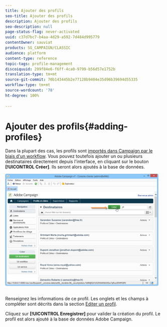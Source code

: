 ```yaml
---
title: Ajouter des profils
seo-title: Ajouter des profils
description: Ajouter des profils
seo-description: null
page-status-flag: never-activated
uuid: c37d7bc7-b4aa-4d29-a592-7d484d995779
contentOwner: sauviat
products: SG_CAMPAIGN/CLASSIC
audience: platform
content-type: reference
topic-tags: profile-management
discoiquuid: 299f84e6-f6ff-4ca0-9799-b56d57e1752b
translation-type: tm+mt
source-git-commit: 70b143445b2e77128b9404e35d96b39694d55335
workflow-type: tm+mt
source-wordcount: '78'
ht-degree: 100%

---
```



# Ajouter des profils{#adding-profiles}

Dans la plupart des cas, les profils sont [importés dans Campaign par le biais d&#39;un workflow](../../workflow/using/importing-data.md). Vous pouvez toutefois ajouter un ou plusieurs destinataires directement depuis l&#39;interface, en cliquant sur le bouton **[!UICONTROL Créer]**. Ils seront alors ajoutés à la base de données.

![](assets/s_ncs_user_profile_add.png)

Renseignez les informations de ce profil. Les onglets et les champs à compléter sont décrits dans la section [Editer un profil](../../platform/using/editing-a-profile.md).

Cliquez sur **[!UICONTROL Enregistrer]** pour valider la création du profil. Le profil est alors ajouté à la base de données Adobe Campaign.
